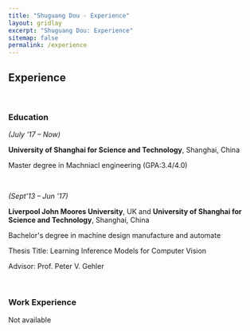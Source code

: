 ```yaml
---
title: "Shuguang Dou - Experience"
layout: gridlay
excerpt: "Shuguang Dou: Experience"
sitemap: false
permalink: /experience
---
```


## Experience
<p>&nbsp;</p>

<h3>Education</h3>

<p><em>(July &rsquo;17 &ndash; Now)</em></p>

<p><strong>University of Shanghai for Science and Technology</strong>, Shanghai, China</p>

<p>Master degree in Machniacl engineering (GPA:3.4/4.0)</p>

<p>&nbsp;</p>

<p><em>(Sept&rsquo;13 &ndash; Jun &rsquo;17)</em></p>

<p> <strong>Liverpool John Moores University</strong>, UK and <strong>University of Shanghai for Science and Technology</strong>, Shanghai, China</p>

<p>Bachelor's degree in machine design manufacture and automate</p>

<p>Thesis Title: Learning Inference Models for Computer Vision</p>

<p>Advisor: Prof. Peter V. Gehler</p>

<p>&nbsp;</p>

<h3>Work Experience</h3>
<p>Not available</p>
